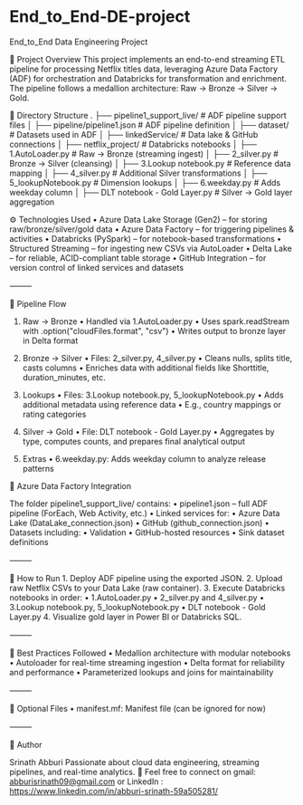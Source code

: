 # End_to_End-DE-project
End_to_End Data Engineering Project


📂 Project Overview
This project implements an end-to-end streaming ETL pipeline for processing Netflix titles data, leveraging Azure Data Factory (ADF) for orchestration and Databricks for transformation and enrichment. The pipeline follows a medallion architecture: Raw → Bronze → Silver → Gold.



📁 Directory Structure
.
├── pipeline1_support_live/           # ADF pipeline support files
│   ├── pipeline/pipeline1.json       # ADF pipeline definition
│   ├── dataset/                      # Datasets used in ADF
│   ├── linkedService/               # Data lake & GitHub connections
│
├── netflix_project/                 # Databricks notebooks
│   ├── 1.AutoLoader.py              # Raw → Bronze (streaming ingest)
│   ├── 2_silver.py                  # Bronze → Silver (cleansing)
│   ├── 3.Lookup notebook.py         # Reference data mapping
│   ├── 4_silver.py                  # Additional Silver transformations
│   ├── 5_lookupNotebook.py          # Dimension lookups
│   ├── 6.weekday.py                 # Adds weekday column
│   ├── DLT notebook - Gold Layer.py # Silver → Gold layer aggregation


⚙️ Technologies Used
	•	Azure Data Lake Storage (Gen2) – for storing raw/bronze/silver/gold data
	•	Azure Data Factory – for triggering pipelines & activities
	•	Databricks (PySpark) – for notebook-based transformations
	•	Structured Streaming – for ingesting new CSVs via AutoLoader
	•	Delta Lake – for reliable, ACID-compliant table storage
	•	GitHub Integration – for version control of linked services and datasets

⸻

🔄 Pipeline Flow

1. Raw → Bronze
	•	Handled via 1.AutoLoader.py
	•	Uses spark.readStream with .option("cloudFiles.format", "csv")
	•	Writes output to bronze layer in Delta format

2. Bronze → Silver
	•	Files: 2_silver.py, 4_silver.py
	•	Cleans nulls, splits title, casts columns
	•	Enriches data with additional fields like Shorttitle, duration_minutes, etc.

3. Lookups
	•	Files: 3.Lookup notebook.py, 5_lookupNotebook.py
	•	Adds additional metadata using reference data
	•	E.g., country mappings or rating categories

4. Silver → Gold
	•	File: DLT notebook - Gold Layer.py
	•	Aggregates by type, computes counts, and prepares final analytical output

5. Extras
	•	6.weekday.py: Adds weekday column to analyze release patterns

📂 Azure Data Factory Integration

The folder pipeline1_support_live/ contains:
	•	pipeline1.json – full ADF pipeline (ForEach, Web Activity, etc.)
	•	Linked services for:
	•	Azure Data Lake (DataLake_connection.json)
	•	GitHub (github_connection.json)
	•	Datasets including:
	•	Validation
	•	GitHub-hosted resources
	•	Sink dataset definitions

⸻

🚀 How to Run
	1.	Deploy ADF pipeline using the exported JSON.
	2.	Upload raw Netflix CSVs to your Data Lake (raw container).
	3.	Execute Databricks notebooks in order:
	•	1.AutoLoader.py
	•	2_silver.py and 4_silver.py
	•	3.Lookup notebook.py, 5_lookupNotebook.py
	•	DLT notebook - Gold Layer.py
	4.	Visualize gold layer in Power BI or Databricks SQL.

⸻

📌 Best Practices Followed
	•	Medallion architecture with modular notebooks
	•	Autoloader for real-time streaming ingestion
	•	Delta format for reliability and performance
	•	Parameterized lookups and joins for maintainability

⸻

📁 Optional Files
	•	manifest.mf: Manifest file (can be ignored for now)

⸻

🙌 Author

Srinath Abburi
Passionate about cloud data engineering, streaming pipelines, and real-time analytics.
📧 Feel free to connect on gmail: abburisrinath09@gmail.com or LinkedIn : https://www.linkedin.com/in/abburi-srinath-59a505281/

